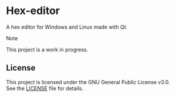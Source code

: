 # Hex-editor
A hex editor for Windows and Linux made with Qt.

> [!NOTE]
> This project is a work in progress.

## License
This project is licensed under the GNU General Public License v3.0.  
See the [LICENSE](./LICENSE) file for details.